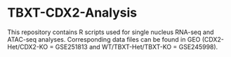# TBXT-CDX2-Analysis

This repository contains R scripts used for single nucleus RNA-seq and ATAC-seq analyses. Corresponding data files can be found in GEO (CDX2-Het/CDX2-KO = GSE251813 and WT/TBXT-Het/TBXT-KO = GSE245998).
